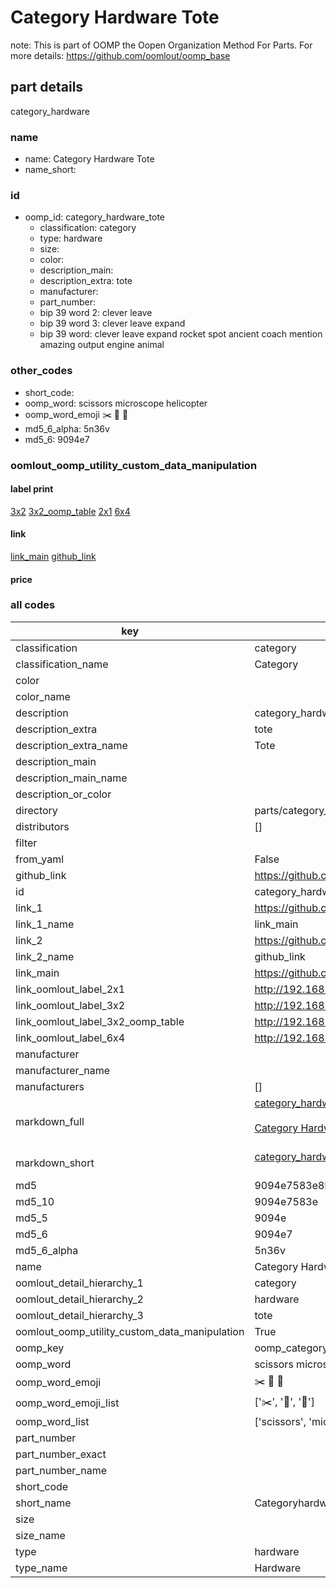 # Category Hardware Tote  

note: This is part of OOMP the Oopen Organization Method For Parts. For more details: https://github.com/oomlout/oomp_base

##  part details



category_hardware

### name
* name: Category Hardware Tote
* name_short: 
### id
* oomp_id: category_hardware_tote
  * classification: category
  * type: hardware
  * size: 
  * color: 
  * description_main: 
  * description_extra: tote
  * manufacturer: 
  * part_number: 
  * bip 39 word 2: clever leave
  * bip 39 word 3: clever leave expand
  * bip 39 word: clever leave expand rocket spot ancient coach mention amazing output engine animal

### other_codes
* short_code: 
* oomp_word: scissors microscope helicopter
* oomp_word_emoji :scissors: :microscope: :helicopter:
* md5_6_alpha: 5n36v
* md5_6: 9094e7






### oomlout_oomp_utility_custom_data_manipulation
#### label print
[3x2](http://192.168.1.245:1112/?label=oomp%205n36v)
[3x2_oomp_table](http://192.168.1.107:1112/?label=oomp%205n36v)
[2x1](http://192.168.1.242:1112/?label=oomp%205n36v)
[6x4](http://192.168.1.55:1112/?label=oomp%205n36v)    

#### link

[link_main](https://github.com/oomlout/oomlout_oomp_current_version_messy/tree/main/parts/category_hardware_tote) [github_link](https://github.com/oomlout/oomlout_oomp_part_src/tree/main/parts/category_hardware_tote)                             

#### price







### all codes 
| key | value |  
| --- | --- |  
| classification | category |  
| classification_name | Category |  
| color |  |  
| color_name |  |  
| description | category_hardware |  
| description_extra | tote |  
| description_extra_name | Tote |  
| description_main |  |  
| description_main_name |  |  
| description_or_color |   |  
| directory | parts/category_hardware_tote |  
| distributors | [] |  
| filter |  |  
| from_yaml | False |  
| github_link | https://github.com/oomlout/oomlout_oomp_part_src/tree/main/parts/category_hardware_tote |  
| id | category_hardware_tote |  
| link_1 | https://github.com/oomlout/oomlout_oomp_current_version_messy/tree/main/parts/category_hardware_tote |  
| link_1_name | link_main |  
| link_2 | https://github.com/oomlout/oomlout_oomp_part_src/tree/main/parts/category_hardware_tote |  
| link_2_name | github_link |  
| link_main | https://github.com/oomlout/oomlout_oomp_current_version_messy/tree/main/parts/category_hardware_tote |  
| link_oomlout_label_2x1 | http://192.168.1.242:1112/?label=oomp%205n36v |  
| link_oomlout_label_3x2 | http://192.168.1.245:1112/?label=oomp%205n36v |  
| link_oomlout_label_3x2_oomp_table | http://192.168.1.107:1112/?label=oomp%205n36v |  
| link_oomlout_label_6x4 | http://192.168.1.55:1112/?label=oomp%205n36v |  
| manufacturer |  |  
| manufacturer_name |  |  
| manufacturers | [] |  
| markdown_full | [category_hardware_tote](https://github.com/oomlout/oomlout_oomp_current_version_messy/tree/main/parts/category_hardware_tote)<br>[](https://github.com/oomlout/oomlout_oomp_current_version_messy/tree/main/parts/category_hardware_tote)<br>[Category Hardware Tote](https://github.com/oomlout/oomlout_oomp_current_version_messy/tree/main/parts/category_hardware_tote)<br><br> |  
| markdown_short | [category_hardware_tote](https://github.com/oomlout/oomlout_oomp_current_version_messy/tree/main/parts/category_hardware_tote)<br><br> |  
| md5 | 9094e7583e8b059422696bb6a05fb954 |  
| md5_10 | 9094e7583e |  
| md5_5 | 9094e |  
| md5_6 | 9094e7 |  
| md5_6_alpha | 5n36v |  
| name | Category Hardware Tote |  
| oomlout_detail_hierarchy_1 | category |  
| oomlout_detail_hierarchy_2 | hardware |  
| oomlout_detail_hierarchy_3 | tote |  
| oomlout_oomp_utility_custom_data_manipulation | True |  
| oomp_key | oomp_category_hardware_tote |  
| oomp_word | scissors microscope helicopter |  
| oomp_word_emoji | :scissors: :microscope: :helicopter: |  
| oomp_word_emoji_list | [':scissors:', ':microscope:', ':helicopter:'] |  
| oomp_word_list | ['scissors', 'microscope', 'helicopter'] |  
| part_number |  |  
| part_number_exact |  |  
| part_number_name |  |  
| short_code |  |  
| short_name | Categoryhardware |  
| size |  |  
| size_name |  |  
| type | hardware |  
| type_name | Hardware |  
